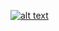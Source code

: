 [![alt text](https://drive.google.com/uc?id=0BymaV1_sEeUgeDRyX3J1bms0b3c)](MTg5ODY0NDA1OTU0LTE0OTYxNTUxNDMtOGM1YjRlNTc2Zg)
